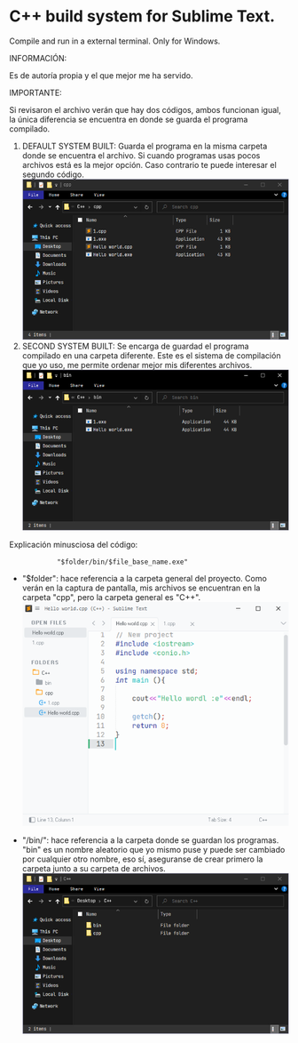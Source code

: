 # C++ build system for Sublime Text.

Compile and run in a external terminal. Only for Windows.

INFORMACIÓN:

Es de autoría propia y el que mejor me ha servido.

IMPORTANTE:

Si revisaron el archivo verán que hay dos códigos, ambos funcionan igual, la única diferencia se encuentra en donde se guarda el programa compilado.

1. DEFAULT SYSTEM BUILT:
Guarda el programa en la misma carpeta donde se encuentra el archivo. Si cuando programas usas pocos archivos está es la mejor opción. Caso contrario te puede interesar el segundo código.
![Screenshot](Screenshots/1.png)
2. SECOND SYSTEM BUILT:
Se encarga de guardad el programa compilado en una carpeta diferente. Este es el sistema de compilación que yo uso, me permite ordenar mejor mis diferentes archivos.
![Screenshot](Screenshots/2.png)

Explicación minusciosa del código:

                "$folder/bin/$file_base_name.exe"

- "$folder": hace referencia a la carpeta general del proyecto. Como verán en la captura de pantalla, mis archivos se encuentran en la carpeta "cpp", pero la carpeta general es "C++".
![Screenshot](Screenshots/3.png)

- "/bin/": hace referencia a la carpeta donde se guardan los programas. "bin" es un nombre aleatorio que yo mismo puse y puede ser cambiado por cualquier otro nombre, eso sí, aseguranse de crear primero la carpeta junto a su carpeta de archivos.
![Screenshot](Screenshots/4.png)

